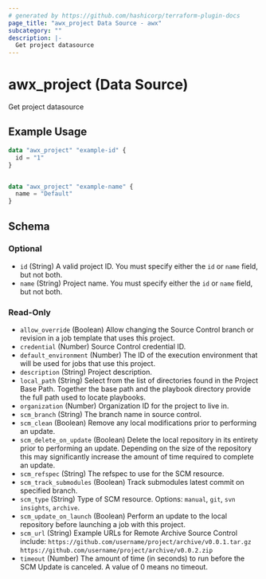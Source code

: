 ```yaml
---
# generated by https://github.com/hashicorp/terraform-plugin-docs
page_title: "awx_project Data Source - awx"
subcategory: ""
description: |-
  Get project datasource
---
```


# awx_project (Data Source)

Get project datasource

## Example Usage

```terraform
data "awx_project" "example-id" {
  id = "1"
}


data "awx_project" "example-name" {
  name = "Default"
}
```

<!-- schema generated by tfplugindocs -->
## Schema

### Optional

- `id` (String) A valid project ID. You must specify either the `id` or `name` field, but not both.
- `name` (String) Project name. You must specify either the `id` or `name` field, but not both.

### Read-Only

- `allow_override` (Boolean) Allow changing the Source Control branch or revision in a job template that uses this project.
- `credential` (Number) Source Control credential ID.
- `default_environment` (Number) The ID of the execution environment that will be used for jobs that use this project.
- `description` (String) Project description.
- `local_path` (String) Select from the list of directories found in the Project Base Path. Together the base path and the playbook directory provide the full path used to locate playbooks.
- `organization` (Number) Organization ID for the project to live in.
- `scm_branch` (String) The branch name in source control.
- `scm_clean` (Boolean) Remove any local modifications prior to performing an update.
- `scm_delete_on_update` (Boolean) Delete the local repository in its entirety prior to performing an update. Depending on the size of the repository this may significantly increase the amount of time required to complete an update.
- `scm_refspec` (String) The refspec to use for the SCM resource.
- `scm_track_submodules` (Boolean) Track submodules latest commit on specified branch.
- `scm_type` (String) Type of SCM resource. Options: `manual`, `git`, `svn` `insights`, `archive`.
- `scm_update_on_launch` (Boolean) Perform an update to the local repository before launching a job with this project.
- `scm_url` (String) Example URLs for Remote Archive Source Control include: `https://github.com/username/project/archive/v0.0.1.tar.gz` `https://github.com/username/project/archive/v0.0.2.zip`
- `timeout` (Number) The amount of time (in seconds) to run before the SCM Update is canceled. A value of 0 means no timeout.
